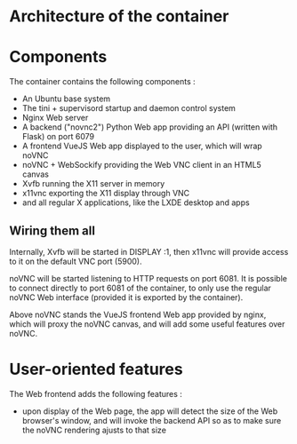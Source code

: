 # Architecture of the container #

Components
============

The container contains the following components :
- An Ubuntu base system
- The tini + supervisord startup and daemon control system
- Nginx Web server
- A backend ("novnc2") Python Web app providing an API (written with
  Flask) on port 6079
- A frontend VueJS Web app displayed to the user, which will wrap noVNC
- noVNC + WebSockify providing the Web VNC client in an HTML5 canvas
- Xvfb running the X11 server in memory
- x11vnc exporting the X11 display through VNC
- and all regular X applications, like the LXDE desktop and apps

Wiring them all
------------------

Internally, Xvfb will be started in DISPLAY :1, then x11vnc will
provide access to it on the default VNC port (5900).

noVNC will be started listening to HTTP requests on port 6081.
It is possible to connect directly to port 6081 of the container, to
only use the regular noVNC Web interface (provided it is exported by
the container).

Above noVNC stands the VueJS frontend Web app provided by nginx, which
will proxy the noVNC canvas, and will add some useful features over
noVNC.

User-oriented features
==========================

The Web frontend adds the following features :
- upon display of the Web page, the app will detect the size of the
  Web browser's window, and will invoke the backend API so as to make
  sure the noVNC rendering ajusts to that size

